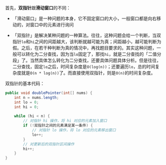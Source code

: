首先，**双指针**跟**滑动窗口**的不同：

* 「滑动窗口」是一种问题的本身，它不固定窗口的大小，一般窗口都是向右移动的，对窗口中的元素进行询问

* 「双指针」是解决某种问题的一种算法。往往，这种问题会给一个判断，当双指针`lo`和`hi`之间的间距越大，该判断就越可能为真；间距越小，越可能判断为假。之后，在若干种判断为真的情况中，再找题目要求的。其实这种问题，一般可以转化为二分查找，因为当`lo`固定了，那找`hi`，就是二分查找的「二值分段」了。当然具体怎么转化为二分查找，还要具体问题具体分析。但是往往，二分查找，固定`lo`之后，时间复杂度是`O(log(n))`；还要遍历`lo`，总的时间复杂度就是`O(n * log(n))`了。而直接使用双指针，则是`O(n)`的时间复杂度。

双指针的基本代码：

```java
public void doublePointer(int[] nums) {
    int n = nums.length;
    int lo = 0;
    int hi = 0;
    
    while (hi < n) {
        // 对指针 hi 操作，将 hi 对应的元素加入窗口
        if (!双指针之间的元素满足某一条件) {
            // 对指针 lo 操作，将 lo 对应的元素移出窗口
            lo++;
        }
        // 对更新后的双指针区间操作
        hi++;
    }
}
```

